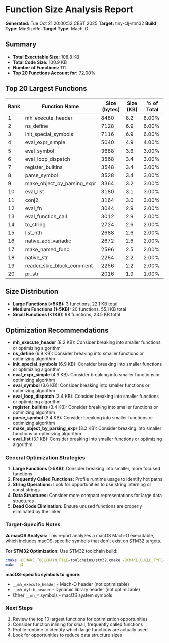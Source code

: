 # Function Size Analysis Report

**Generated:** Tue Oct 21 20:00:52 CEST 2025
**Target:** tiny-clj-stm32
**Build Type:** MinSizeRel
**Target Type:** Mach-O

## Summary

- **Total Executable Size:** 108.8 KB
- **Total Code Size:** 100.9 KB
- **Number of Functions:**      111
- **Top 20 Functions Account for:** 72.00%

## Top 20 Largest Functions

| Rank | Function Name | Size (bytes) | Size (KB) | % of Total |
|------|---------------|--------------|-----------|------------|
| 1 | mh_execute_header | 8480 | 8.2 | 8.00% |
| 2 | ns_define | 7128 | 6.9 | 6.00% |
| 3 | init_special_symbols | 7116 | 6.9 | 6.00% |
| 4 | eval_expr_simple | 5040 | 4.9 | 4.00% |
| 5 | eval_symbol | 3688 | 3.6 | 3.00% |
| 6 | eval_loop_dispatch | 3568 | 3.4 | 3.00% |
| 7 | register_builtins | 3548 | 3.4 | 3.00% |
| 8 | parse_symbol | 3528 | 3.4 | 3.00% |
| 9 | make_object_by_parsing_expr | 3364 | 3.2 | 3.00% |
| 10 | eval_list | 3180 | 3.1 | 3.00% |
| 11 | conj2 | 3164 | 3.0 | 3.00% |
| 12 | eval_fn | 3044 | 2.9 | 2.00% |
| 13 | eval_function_call | 3012 | 2.9 | 2.00% |
| 14 | to_string | 2724 | 2.6 | 2.00% |
| 15 | list_nth | 2688 | 2.6 | 2.00% |
| 16 | native_add_variadic | 2672 | 2.6 | 2.00% |
| 17 | make_named_func | 2596 | 2.5 | 2.00% |
| 18 | native_str | 2284 | 2.2 | 2.00% |
| 19 | reader_skip_block_comment | 2256 | 2.2 | 2.00% |
| 20 | pr_str | 2016 | 1.9 | 1.00% |

## Size Distribution

- **Large Functions (>5KB):** 3 functions, 22.1 KB total
- **Medium Functions (1-5KB):** 20 functions, 55.1 KB total  
- **Small Functions (<1KB):** 88 functions, 23.5 KB total

## Optimization Recommendations

- **mh_execute_header** (8.2 KB): Consider breaking into smaller functions or optimizing algorithm
- **ns_define** (6.9 KB): Consider breaking into smaller functions or optimizing algorithm
- **init_special_symbols** (6.9 KB): Consider breaking into smaller functions or optimizing algorithm
- **eval_expr_simple** (4.9 KB): Consider breaking into smaller functions or optimizing algorithm
- **eval_symbol** (3.6 KB): Consider breaking into smaller functions or optimizing algorithm
- **eval_loop_dispatch** (3.4 KB): Consider breaking into smaller functions or optimizing algorithm
- **register_builtins** (3.4 KB): Consider breaking into smaller functions or optimizing algorithm
- **parse_symbol** (3.4 KB): Consider breaking into smaller functions or optimizing algorithm
- **make_object_by_parsing_expr** (3.2 KB): Consider breaking into smaller functions or optimizing algorithm
- **eval_list** (3.1 KB): Consider breaking into smaller functions or optimizing algorithm

### General Optimization Strategies

1. **Large Functions (>5KB):** Consider breaking into smaller, more focused functions
2. **Frequently Called Functions:** Profile runtime usage to identify hot paths
3. **String Operations:** Look for opportunities to use string interning or const strings
4. **Data Structures:** Consider more compact representations for large data structures
5. **Dead Code Elimination:** Ensure unused functions are properly eliminated by the linker

### Target-Specific Notes

**⚠️ macOS Analysis:** This report analyzes a macOS Mach-O executable, which includes macOS-specific symbols that don't exist on STM32 targets.

**For STM32 Optimization:** Use STM32 toolchain build:
```bash
cmake -DCMAKE_TOOLCHAIN_FILE=toolchains/stm32.cmake -DCMAKE_BUILD_TYPE=MinSizeRel .
make -j4
```

**macOS-specific symbols to ignore:**
- `__mh_execute_header` - Mach-O header (not optimizable)
- `__mh_dylib_header` - Dynamic library header (not optimizable)
- Other `__mh_*` symbols - macOS system symbols


### Next Steps

1. Review the top 10 largest functions for optimization opportunities
2. Consider function inlining for small, frequently called functions
3. Profile runtime to identify which large functions are actually used
4. Look for opportunities to reduce data structure sizes


